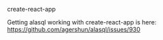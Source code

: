 

create-react-app

Getting alasql working with create-react-app is here: https://github.com/agershun/alasql/issues/930
